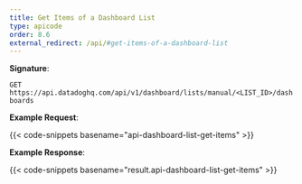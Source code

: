 ```yaml
---
title: Get Items of a Dashboard List
type: apicode
order: 8.6
external_redirect: /api/#get-items-of-a-dashboard-list
---
```


**Signature**:

`GET https://api.datadoghq.com/api/v1/dashboard/lists/manual/<LIST_ID>/dashboards`

**Example Request**:

{{< code-snippets basename="api-dashboard-list-get-items" >}}

**Example Response**:

{{< code-snippets basename="result.api-dashboard-list-get-items" >}}
